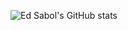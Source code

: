 <!-- https://github.com/anuraghazra/github-readme-stats -->
![Ed Sabol's GitHub stats]([https://github-readme-stats.vercel.app/api?username=esabol&count_private=true&show_icons=true](https://github-readme-stats.vercel.app/api?username=esabol&count_private=true&show_icons=true&hide_rank=true&theme=transparent))
<!--
**esabol/esabol** is a ✨ _special_ ✨ repository because its `README.md` (this file) appears on your GitHub profile.

## Hello! 👋

Here are some ideas to get you started:

- 🔭 I’m currently working on ...
- 🌱 I’m currently learning ...
- 👯 I’m looking to collaborate on ...
- 🤔 I’m looking for help with ...
- 💬 Ask me about ...
- 📫 How to reach me: ...
- 😄 Pronouns: ...
- ⚡ Fun fact: ...
-->
